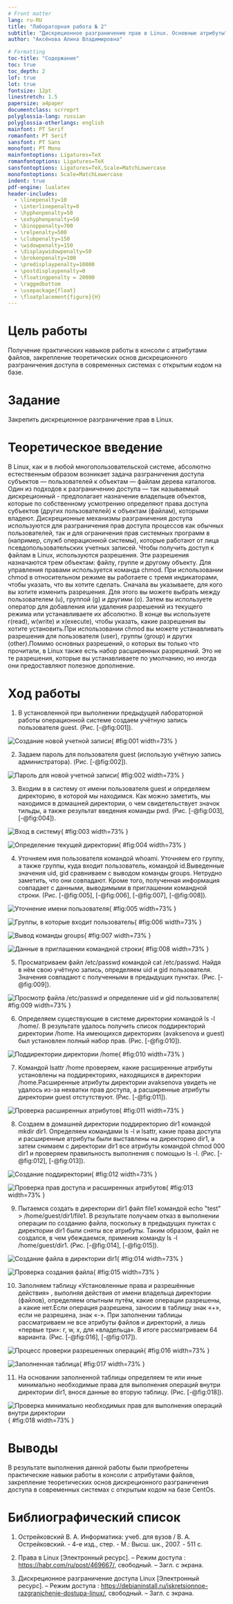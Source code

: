 ```yaml
---
# Front matter
lang: ru-RU
title: "Лабораторная работа № 2"
subtitle: "Дискреционное разграничение прав в Linux. Основные атрибуты"
author: "Аксёнова Алина Владимировна"

# Formatting
toc-title: "Содержание"
toc: true
toc_depth: 2
lof: true
lot: true
fontsize: 12pt
linestretch: 1.5
papersize: a4paper
documentclass: scrreprt
polyglossia-lang: russian
polyglossia-otherlangs: english
mainfont: PT Serif
romanfont: PT Serif
sansfont: PT Sans
monofont: PT Mono
mainfontoptions: Ligatures=TeX
romanfontoptions: Ligatures=TeX
sansfontoptions: Ligatures=TeX,Scale=MatchLowercase
monofontoptions: Scale=MatchLowercase
indent: true
pdf-engine: lualatex
header-includes:
  - \linepenalty=10
  - \interlinepenalty=0
  - \hyphenpenalty=50
  - \exhyphenpenalty=50
  - \binoppenalty=700
  - \relpenalty=500
  - \clubpenalty=150
  - \widowpenalty=150
  - \displaywidowpenalty=50
  - \brokenpenalty=100
  - \predisplaypenalty=10000
  - \postdisplaypenalty=0
  - \floatingpenalty = 20000
  - \raggedbottom
  - \usepackage{float}
  - \floatplacement{figure}{H}
---
```


# Цель работы

Получение практических навыков работы в консоли с атрибутами файлов, закрепление теоретических основ дискреционного разграничения доступа в современных системах с открытым кодом на базе.

# Задание

Закрепить дискреционное разграничение прав в Linux.

# Теоретическое введение

В Linux, как и в любой многопользовательской системе, абсолютно естественным образом возникает задача разграничения доступа субъектов — пользователей к объектам — файлам дерева каталогов. Один из подходов к разграничению доступа — так называемый дискреционный - предполагает назначение владельцев объектов, которые по собственному усмотрению определяют права доступа субъектов (других пользователей) к объектам (файлам), которыми владеют. Дискреционные механизмы разграничения доступа используются для разграничения прав доступа процессов как обычных пользователей, так и для ограничения прав системных программ в (например, служб операционной системы), которые работают от лица псевдопользовательских учетных записей. Чтобы получить доступ к файлам в Linux, используются разрешения. Эти разрешения назначаются трем объектам: файлу, группе и другому объекту. Для управления правами используется команда chmod. При использовании chmod в относительном режиме вы работаете с тремя индикаторами, чтобы указать, что вы хотите сделать. Сначала вы указываете, для кого вы хотите изменить разрешения. Для этого вы можете выбрать между пользователем (u), группой (g) и другими (o). Затем вы используете оператор для добавления или удаления разрешений из текущего режима или устанавливаете их абсолютно. В конце вы используете r(read), w(write) и x(execute), чтобы указать, какие разрешения вы хотите установить.При использовании chmod вы можете устанавливать разрешения для пользователя (user), группы (group) и других (other).Помимо основных разрешений, о которых вы только что прочитали, в Linux также есть набор расширенных разрешений. Это не те разрешения, которые вы устанавливаете по умолчанию, но иногда они предоставляют полезное дополнение.

# Ход работы

1. В установленной при выполнении предыдущей лабораторной работы
операционной системе создаем учётную запись пользователя guest. (Рис. [-@fig:001]).

![Создание новой учетной записи](image/report/1.png){ #fig:001 width=73% }

2. Задаем пароль для пользователя guest (использую учётную запись администратора). (Рис. [-@fig:002]).

![Пароль для новой учетной записи](image/report/2.png){ #fig:002 width=73% }

3. Входим в в систему от имени пользователя guest и определяем директорию, в которой мы находимся. Как можно заметить, мы находимся в домашней директории, о чем свидетельствует значок тильды, а также результат введения команды pwd. (Рис. [-@fig:003], [-@fig:004]).

![Вход в систему](image/report/3.png){ #fig:003 width=73% }

![Определение текущей директории](image/report/4.png){ #fig:004 width=73% }

4. Уточняем имя пользователя командой whoami. Уточняем его группу, а также группы, куда входит пользователь, командой id.Выведенные значения uid, gid сравниваем с выводом команды groups. Нетрудно заметить, что они совпадают. Кроме того, полученная информация совпадает с данными, выводимыми в приглашении командной строки. (Рис. [-@fig:005], [-@fig:006], [-@fig:007], [-@fig:008]).

![Уточнение имени пользователя](image/report/5.png){ #fig:005 width=73% }

![Группы, в которые входит пользователь](image/report/6.png){ #fig:006 width=73% }

![Вывод команды groups](image/report/7.png){ #fig:007 width=73% }

![Данные в приглашении командной строки](image/report/8.png){ #fig:008 width=73% }

5. Просматриваем файл /etc/passwd командой cat /etc/passwd. Найдя в нём свою учётную запись, определяем uid  и  gid пользователя. Значения совпадают с полученными в предыдущих пунктах. (Рис. [-@fig:009]).

![Просмотр файла /etc/passwd и определение uid и gid пользователя](image/report/9.png){ #fig:009 width=73% }

6. Определяем существующие в системе директории командой ls -l /home/. В результате удалось получить список поддиректорий директории /home. На имеющихся директориях (avaksenova и guest) был установлен полный набор прав. (Рис. [-@fig:010]).

![Поддиректории директории /home](image/report/10.png){ #fig:010 width=73% }

7. Командой lsattr /home проверяем, какие расширенные атрибуты установлены на поддиректориях, находящихся в директории /home.Расширенные атрибуты директории avaksenova увидеть не удалось из-за нехватки прав доступа, а расширенные атрибуты директории guest отстутствуют. (Рис. [-@fig:011]). 

 ![Проверка расширенных атрибутов](image/report/11.png){ #fig:011 width=73% } 

 8. Создаем в домашней директории поддиректорию dir1 командой mkdir dir1. Определяем командами ls -l и lsattr, какие права доступа и расширенные атрибуты были выставлены на директорию dir1, а затем снимаем с директории dir1 все атрибуты командой chmod 000 dir1 и проверяем правильность выполнения с помощью  ls -l. (Рис. [-@fig:012], [-@fig:013]).

 ![Создание поддиректории](image/report/12.png){ #fig:012 width=73% }

 ![Проверка прав доступа и расширенных атрибутов](image/report/13.png){ #fig:013 width=73% }

 9. Пытаемся создать в директории dir1 файл file1 командой echo "test" > /home/guest/dir1/file1. В результате получаем отказ в выполнении операции по созданию файла, поскольку в предыдущих пунктах с директории dir1 были сняты все атрибуты. Таким образом, файл не создался, в чем убеждаемся, применив команду ls -l /home/guest/dir1. (Рис. [-@fig:014], [-@fig:015]).

![Создание файла в директории dir1](image/report/14.png){ #fig:014 width=73% }

![Проверка создания файла](image/report/15.png){ #fig:015 width=73% }

10. Заполняем таблицу «Установленные права и разрешённые действия» , выполняя действия от имени владельца директории (файлов), определяем опытным путём, какие операции разрешены, а какие нет.Если операция разрешена, заносим в таблицу знак «+», если не разрешена, знак «-». При заполнении таблицы рассматриваем не все атрибуты файлов и директорий, а лишь «первые три»: г, w, х, для «владельца». В итоге рассматриваем 64 варианта. (Рис. [-@fig:016], [-@fig:017]).

![Процесс проверки разрешенных операций](image/report/16.png){ #fig:016 width=73% }

![Заполненная таблица](image/report/17.png){ #fig:017 width=73% }

11.  На основании заполненной таблицы определяем те или иные минимально необходимые права для выполнения операций внутри директории dir1, внося данные во вторую таблицу. (Рис. [-@fig:018]).

 ![Проверка минимально необходимых прав для выполнения операций внутри директории](image/report/18.png){ #fig:018 width=73% }

# Выводы

В результате выполнения данной работы были приобретены практические навыки работы в консоли с атрибутами файлов, закрепление теоретических основ дискреционного разграничения доступа в современных системах с открытым кодом на базе CentOs.

# Библиографический список  

1. Острейковский В. А. Информатика: учеб. для вузов / В. А. Острейковский. - 4-е изд., стер. - М.: Высш. шк., 2007. - 511 с.

2. Права в Linux [Электронный ресурс].  – Режим доступа : https://habr.com/ru/post/469667/, свободный. – Загл. с экрана.

3. Дискреционное разграничение доступа Linux [Электронный ресурс].  – Режим доступа : https://debianinstall.ru/iskretsionnoe-razgranichenie-dostupa-linux/, свободный. – Загл. с экрана.